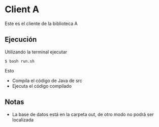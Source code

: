 # Client A

Este es el cliente de la biblioteca A

## Ejecución

Utilizando la terminal ejecutar

```
$ bash run.sh
```

Esto

- Compila el código de Java de src
- Ejecuta el código compilado

## Notas

- La base de datos está en la carpeta out, de otro modo no podrá ser localizada
